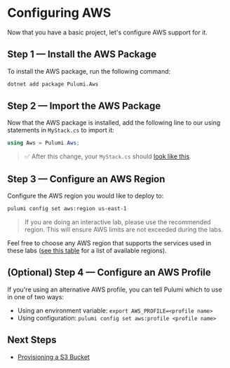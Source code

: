# Configuring AWS

Now that you have a basic project, let's configure AWS support for it.

## Step 1 &mdash; Install the AWS Package

To install the AWS package, run the following command:

```bash
dotnet add package Pulumi.Aws
```

## Step 2 &mdash; Import the AWS Package

Now that the AWS package is installed, add the following line to our using statements in `MyStack.cs` to import it:

```csharp
using Aws = Pulumi.Aws;
```


> :white_check_mark: After this change, your `MyStack.cs` should [look like this](code/02-configuring-aws/step2.cs).

## Step 3 &mdash; Configure an AWS Region

Configure the AWS region you would like to deploy to:

```bash
pulumi config set aws:region us-east-1
```

> If you are doing an interactive lab, please use the recommended region. This will ensure AWS limits are not exceeded during the labs.

Feel free to choose any AWS region that supports the services used in these labs ([see this table](https://docs.aws.amazon.com/AWSEC2/latest/UserGuide/using-regions-availability-zones.html#concepts-available-regions) for a list of available regions).

## (Optional) Step 4 &mdash; Configure an AWS Profile

If you're using an alternative AWS profile, you can tell Pulumi which to use in one of two ways:

* Using an environment variable: `export AWS_PROFILE=<profile name>`
* Using configuration: `pulumi config set aws:profile <profile name>`

## Next Steps

* [Provisioning a S3 Bucket](./03-provisioning-infrastructure.md)
